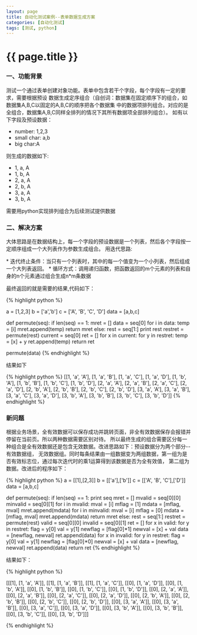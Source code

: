```yaml
---
layout: page
title: 自动化测试案例--表单数据生成方案
categories: [自动化测试]
tags: [测试, python]
---
```


# {{ page.title }}

### 一、功能背景

<p>测试一个通过表单创建对象功能。表单中包含若干个字段，每个字段有一定的要求，需要根据预设
数据生成定序组合（自创词：数据集在固定顺序下的组合，如数据集A,B,C以固定的A,B,C的顺序把各个数据集
中的数据项排列组合。对应的是全组合，数据集A,B,C同样全排列的情况下其所有数据项全部排列组合）。
如有以下字段及预设数据：</p>

*   number: 1,2,3
*   small char: a,b
*   big char:A

<p>则生成的数据如下:</p>

*   1, a, A
*   1, b, A
*   2, a, A
*   2, b, A
*   3, a, A
*   3, b, A

<p>需要用python实现排列组合为后续测试提供数据</p>

### 二、解决方案

<p>大体思路是在数据结构上，每一个字段的预设数据是一个列表，然后各个字段按一定顺序组成一个大列表作为参数生成组合。
用迭代思路:</p>
*   迭代终止条件：当只有一个列表时，其中的每一个值变为一个小列表，然后组成一个大列表返回。
*   循环方式：调用递归函数，把函数返回的m个元素的列表和自身的n个元素通过组合生成n*m条数据
<p>最终返回的就是需要的结果,代码如下：</p>
{% highlight python %}

a = [1,2,3]
b = ['a','b']
c = ['A', 'B', 'C', 'D']
data = [a,b,c]

def permute(seq):
    if len(seq) == 1:
        mret = []
        data = seq[0]
        for i in data:
            temp = [i]
            mret.append(temp)
        return mret
    else:
        rest = seq[1:]
        print rest
        restret = permute(rest)
        current = seq[0]
        ret = []
        for x in current:
            for y in restret:
                temp = [x] + y
                ret.append(temp)
        return ret

permute(data)
{% endhighlight %}
<p>结果如下</p>
{% highlight python %}
[[1, 'a', 'A'],
 [1, 'a', 'B'],
 [1, 'a', 'C'],
 [1, 'a', 'D'],
 [1, 'b', 'A'],
 [1, 'b', 'B'],
 [1, 'b', 'C'],
 [1, 'b', 'D'],
 [2, 'a', 'A'],
 [2, 'a', 'B'],
 [2, 'a', 'C'],
 [2, 'a', 'D'],
 [2, 'b', 'A'],
 [2, 'b', 'B'],
 [2, 'b', 'C'],
 [2, 'b', 'D'],
 [3, 'a', 'A'],
 [3, 'a', 'B'],
 [3, 'a', 'C'],
 [3, 'a', 'D'],
 [3, 'b', 'A'],
 [3, 'b', 'B'],
 [3, 'b', 'C'],
 [3, 'b', 'D']]
{% endhighlight %}

### 新问题

<p>根据业务场景，全有效数据可以保存成功并跳转页面，非全有效数据保存会报错并停留在当前页。所以两种数据需要区别对待。
所以最终生成的组合需要区分每一种组合是全有效数据还是包含无效数据。改进思路如下：预设数据分为两个部分--有效数据组，
无效数据组。同时每条结果由一组数据变为两组数据，第一组为是否有效标志位，通过每次迭代时的乘1运算得到该数据是否为全有效值，
第二组为数据。改进后的程序如下：</p>

{% highlight python %}
a = [[1],[2,3]]
b = [['a'],['b']]
c = [['A', 'B', 'C'],['D']]
data = [a,b,c]

def permute(seq):
    if len(seq) == 1:
        print seq
        mret = []
        mvalid = seq[0][0]
        minvalid = seq[0][1]
        for i in mvalid:
            mval = [i]
            mflag = [1]
            mdata = [mflag, mval]
            mret.append(mdata)
        for i in minvalid:
            mval = [i]
            mflag = [0]
            mdata = [mflag, mval]
            mret.append(mdata)
        return mret
    else:
        rest = seq[1:]
        restret = permute(rest)
        valid = seq[0][0]
        invalid = seq[0][1]
        ret = []
        for x in valid:
            for y in restret:
                flag = y[0]
                val = y[1]
                newflag = [flag[0]*1]
                newval = [x] + val
                data = [newflag, newval]
                ret.append(data)
        for x in invalid:
            for y in restret:
                flag = y[0]
                val = y[1]
                newflag = [flag[0]*0]
                newval = [x] + val
                data = [newflag, newval]
                ret.append(data)
        return ret
{% endhighlight %}

<p>结果如下：</p>
{% highlight python %}

[[[1], [1, 'a', 'A']],
 [[1], [1, 'a', 'B']],
 [[1], [1, 'a', 'C']],
 [[0], [1, 'a', 'D']],
 [[0], [1, 'b', 'A']],
 [[0], [1, 'b', 'B']],
 [[0], [1, 'b', 'C']],
 [[0], [1, 'b', 'D']],
 [[0], [2, 'a', 'A']],
 [[0], [2, 'a', 'B']],
 [[0], [2, 'a', 'C']],
 [[0], [2, 'a', 'D']],
 [[0], [2, 'b', 'A']],
 [[0], [2, 'b', 'B']],
 [[0], [2, 'b', 'C']],
 [[0], [2, 'b', 'D']],
 [[0], [3, 'a', 'A']],
 [[0], [3, 'a', 'B']],
 [[0], [3, 'a', 'C']],
 [[0], [3, 'a', 'D']],
 [[0], [3, 'b', 'A']],
 [[0], [3, 'b', 'B']],
 [[0], [3, 'b', 'C']],
 [[0], [3, 'b', 'D']]]

{% endhighlight %}
